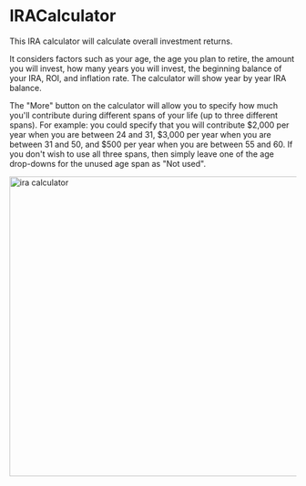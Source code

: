 # IRACalculator
This IRA calculator will calculate overall investment returns.

It considers factors such as your age, the age you plan to retire, the amount you will invest, how many years you will invest, the beginning balance of your IRA, ROI, and inflation rate. The calculator will show year by year IRA balance.

The "More" button on the calculator will allow you to specify how much you'll contribute during different spans of your life (up to three different spans). For example: you could specify that you will contribute $2,000 per year when you are between 24 and 31, $3,000 per year when you are between 31 and 50, and $500 per year when you are between 55 and 60. If you don't wish to use all three spans, then simply leave one of the age drop-downs for the unused age span as "Not used". 

<img width="526" alt="ira calculator" src="https://github.com/user-attachments/assets/e77a0cbe-89d0-4651-9e72-d1eb6d7e0f5c" />
